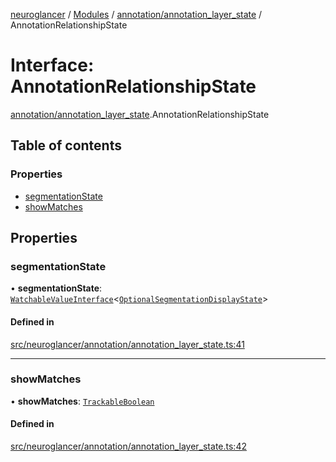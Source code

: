 [neuroglancer](../README.md) / [Modules](../modules.md) / [annotation/annotation\_layer\_state](../modules/annotation_annotation_layer_state.md) / AnnotationRelationshipState

# Interface: AnnotationRelationshipState

[annotation/annotation_layer_state](../modules/annotation_annotation_layer_state.md).AnnotationRelationshipState

## Table of contents

### Properties

- [segmentationState](annotation_annotation_layer_state.AnnotationRelationshipState.md#segmentationstate)
- [showMatches](annotation_annotation_layer_state.AnnotationRelationshipState.md#showmatches)

## Properties

### segmentationState

• **segmentationState**: [`WatchableValueInterface`](annotation_annotation_layer_state._internal_.WatchableValueInterface.md)<[`OptionalSegmentationDisplayState`](../modules/annotation_annotation_layer_state.md#optionalsegmentationdisplaystate)\>

#### Defined in

[src/neuroglancer/annotation/annotation_layer_state.ts:41](https://github.com/ActiveBrainAtlas2/neuroglancer/blob/1beb5d34/src/neuroglancer/annotation/annotation_layer_state.ts#L41)

___

### showMatches

• **showMatches**: [`TrackableBoolean`](../classes/annotation_annotation_layer_state._internal_.TrackableBoolean.md)

#### Defined in

[src/neuroglancer/annotation/annotation_layer_state.ts:42](https://github.com/ActiveBrainAtlas2/neuroglancer/blob/1beb5d34/src/neuroglancer/annotation/annotation_layer_state.ts#L42)
